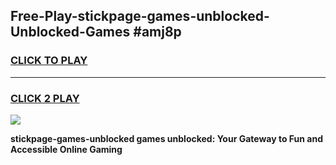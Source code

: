 
## Free-Play-stickpage-games-unblocked-Unblocked-Games #amj8p
<h3>
<a href="https://news.freeplayer.one?title=stickpage-games-unblocked&ref=8M">CLICK TO PLAY</a></h3>
<hr>

<h3>
<a href="https://news.freeplayer.one?title=stickpage-games-unblocked&ref=8M">CLICK 2 PLAY</a>
  
</h3>

<a href="https://news.freeplayer.one?title=stickpage-games-unblocked&ref=8M"><img src="https://clearcache.store/games.png"></a>


**stickpage-games-unblocked games unblocked: Your Gateway to Fun and Accessible Online Gaming**
